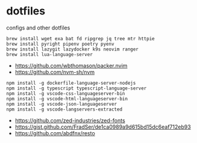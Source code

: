 # dotfiles
configs and other dotfiles


```shell
brew install wget exa bat fd ripgrep jq tree mtr httpie
brew install pyright pipenv poetry pyenv
brew install lazygit lazydocker k9s neovim ranger
brew install lua-language-server
```

* https://github.com/wbthomason/packer.nvim
* https://github.com/nvm-sh/nvm

```
npm install -g dockerfile-language-server-nodejs
npm install -g typescript typescript-language-server
npm install -g vscode-css-languageserver-bin
npm install -g vscode-html-languageserver-bin
npm install -g vscode-json-languageserver
npm install -g vscode-langservers-extracted
```
* https://github.com/zed-industries/zed-fonts
* https://gist.github.com/FradSer/de1ca0989a9d615bd15dc6eaf712eb93
* https://github.com/abdfnx/resto
